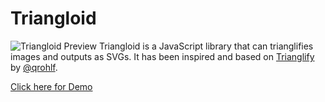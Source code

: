 # Triangloid
![Triangloid Preview](img/triangloid.png)
Triangloid is a JavaScript library that can trianglifies images and outputs as SVGs. It has been inspired and based on [Trianglify](https://github.com/qrohlf/trianglify) by [@qrohlf](https://github.com/qrohlf/).


[Click here for Demo](http://asifmallik.github.io)
